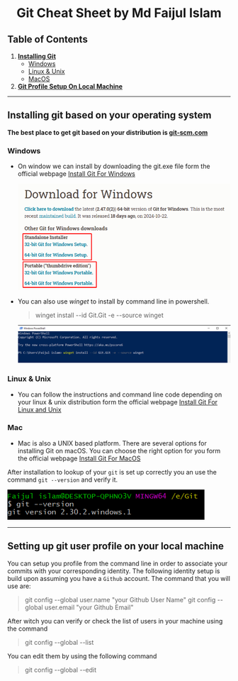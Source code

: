 <h1 align="center">Git Cheat Sheet by Md Faijul Islam</h1>

## Table of Contents

1. **[Installing Git](#installing-git-based-on-your-operating-system)**
   - [Windows](#windows)
   - [Linux & Unix](#linux--unix)
   - [MacOS](#mac)
2. **[Git Profile Setup On Local Machine](#setting-up-git-user-profile)**

---

## Installing git based on your operating system

**The best place to get git based on your distribution is [git-scm.com](https://git-scm.com/downloads)**

### Windows

- On window we can install by downloading the git.exe file form the official webpage [Install Git For Windows](https://git-scm.com/downloads/win)

  ![](./screenshots/windows-download.png)

- You can also use _winget_ to install by command line in powershell.

  > winget install --id Git.Git -e --source winget

  ![](./screenshots/windows-download-powershell.png)

### Linux & Unix

- You can follow the instructions and command line code depending on your linux & unix distribution form the official webpage [Install Git For Linux and Unix](https://git-scm.com/downloads/linux)

### Mac

- Mac is also a UNIX based platform. There are several options for installing Git on macOS. You can choose the right option for you form the official webpage [Install Git For MacOS](https://git-scm.com/downloads/mac)

After installation to lookup of your `git` is set up correctly you an use the command `git --version` and verify it.

![](./screenshots/check-git-version.png)

---

## Setting up git user profile on your local machine

You can setup you profile from the command line in order to associate your commits with your corresponding identity. The following identity setup is build upon assuming you have a `Github` account. The command that you will use are:

> git config --global user.name "your Github User Name"
> git config --global user.email "your Github Email"

After witch you can verify or check the list of users in your machine using the command

> git config --global --list

You can edit them by using the following command

> git config --global --edit
